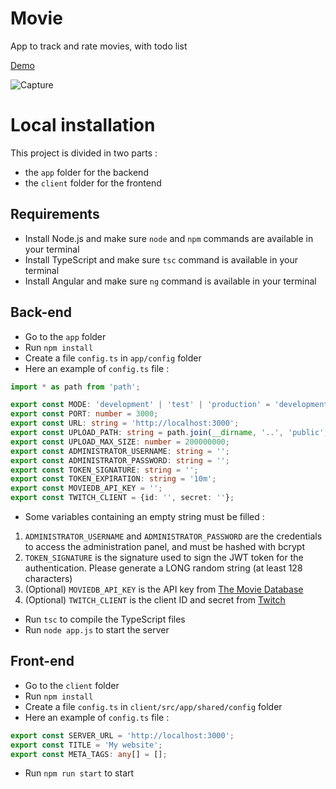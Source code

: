 # Movie

App to track and rate movies, with todo list

[Demo](https://movie.cornat.co/)

![Capture](https://i.imgur.com/mKWZk9O.png)

# Local installation

This project is divided in two parts :
- the `app` folder for the backend
- the `client` folder for the frontend

## Requirements

- Install Node.js and make sure `node` and `npm` commands are available in your terminal
- Install TypeScript and make sure `tsc` command is available in your terminal
- Install Angular and make sure `ng` command is available in your terminal

## Back-end

- Go to the `app` folder
- Run `npm install`
- Create a file `config.ts` in `app/config` folder
- Here an example of `config.ts` file :
```typescript
import * as path from 'path';

export const MODE: 'development' | 'test' | 'production' = 'development';
export const PORT: number = 3000;
export const URL: string = 'http://localhost:3000';
export const UPLOAD_PATH: string = path.join(__dirname, '..', 'public', 'image');
export const UPLOAD_MAX_SIZE: number = 200000000;
export const ADMINISTRATOR_USERNAME: string = '';
export const ADMINISTRATOR_PASSWORD: string = '';
export const TOKEN_SIGNATURE: string = '';
export const TOKEN_EXPIRATION: string = '10m';
export const MOVIEDB_API_KEY = '';
export const TWITCH_CLIENT = {id: '', secret: ''};
```
- Some variables containing an empty string must be filled :
1. `ADMINISTRATOR_USERNAME` and `ADMINISTRATOR_PASSWORD` are the credentials to access the administration panel, and must be hashed with bcrypt
2. `TOKEN_SIGNATURE` is the signature used to sign the JWT token for the authentication. Please generate a LONG random string (at least 128 characters)
3. (Optional) `MOVIEDB_API_KEY` is the API key from [The Movie Database](https://www.themoviedb.org/)
4. (Optional) `TWITCH_CLIENT` is the client ID and secret from [Twitch](https://dev.twitch.tv/)
- Run `tsc` to compile the TypeScript files
- Run `node app.js` to start the server

## Front-end

- Go to the `client` folder
- Run `npm install`
- Create a file `config.ts` in `client/src/app/shared/config` folder
- Here an example of `config.ts` file :
```typescript
export const SERVER_URL = 'http://localhost:3000';
export const TITLE = 'My website';
export const META_TAGS: any[] = [];
```
- Run `npm run start` to start
